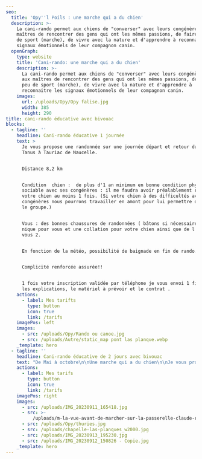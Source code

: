 ```yaml
---
seo:
  title: 'Opy''l Poils : une marche qui a du chien'
  description: >-
    La cani-rando permet aux chiens de "converser" avec leurs congénères et aux
    maîtres de rencontrer des gens qui ont les mêmes passions, de faire un peu
    de sport (marche), de vivre avec la nature et d'apprendre à reconnaitre les
    signaux émotionnels de leur compagnon canin.
  openGraph:
    type: website
    title: 'Cani-rando: une marche qui a du chien'
    description: >-
      La cani-rando permet aux chiens de "converser" avec leurs congénères et
      aux maîtres de rencontrer des gens qui ont les mêmes passions, de faire un
      peu de sport (marche), de vivre avec la nature et d'apprendre à
      reconnaitre les signaux émotionnels de leur compagnon canin.
    images:
      url: /uploads/Opy/Opy falise.jpg
      width: 385
      height: 290
title: cani-rando éducative avec bivouac
blocks:
  - tagline: ''
    headline: Cani-rando éducative 1 journée
    text: >
      Je vous propose une randonnée sur une journée départ et retour du pont de
      Tanus à Tauriac de Naucelle.


      Distance 8,2 km


      Condition  chien :  de plus d'1 an minimum en bonne condition physique ,
      sociable avec ses congénères : il me faudra avoir préalablement rencontré
      votre chien au moins 1 fois. (Si votre chien à des difficultés avec ses
      congénères nous pourrons travailler en amont pour lui permettre d'intégrer
      le groupe.)


      Vous : des bonnes chaussures de randonnées ( bâtons si nécessaire) 1 pique
      nique pour vous et une collation pour votre chien ainsi que de l eau pour
      vous 2.


      En fonction de la météo, possibilité de baignade en fin de rando.


      Complicité renforcée assurée!!


      1 fois votre inscription validée par téléphone je vous envoi 1 fiche avec
      les explications, le matériel à prévoir et le contrat .
    actions:
      - label: Mes tarifts
        type: button
        icon: true
        link: /tarifs
    imagePos: left
    images:
      - src: /uploads/Opy/Rando ou canoe.jpg
      - src: /uploads/Autre/static_map pont las planque.webp
    _template: hero
  - tagline: ''
    headline: Cani-rando éducative de 2 jours avec bivouac
    text: "De Mai à octobre\n\nUne marche qui a du chien\n\nJe vous propose une randonnée\nde\_2 jours\_: départ et retour du pont de Tanus.\n\nEnviron 20 km (10km par jour)\navec un dénivelé de 1250m positif et négatif.\n\nCondition  chien :  de plus d'1 an minimum en bonne condition physique , sociable avec ses congénères : il me faudra avoir préalablement rencontré votre chien au moins 1 fois. (Si votre chien à des difficultés avec ses congénères nous pourrons travailler en amont pour lui permettre d'intégrer le groupe.)\n\nCette randonnée longe les bords sauvages du Viaur avec des paysages magnifiques des vues incroyables dans cette zone Natura 2000 avec une possibilité de visiter la chapelle las planques et les vestiges du château de Thuries.\n\nComme nous sommes dans le Ségala (les 100 vallées) il y aura du dénivelé ainsi que des passages étroit (en bord de falaise).\n\nCette randonnée s’effectuera en groupe de 3 à 6 binômes maître/chien.\n\nCela va permettre à votre chien de faire des rencontres de congénères et d’humains et à vous d’échanger avec d’autres personnes qui ont la même passion ainsi que\nde faire du sport en pleine nature.\n\nPendant la randonnée nous allons travailler sur l’éducation de votre toutou mais également y associer des conseils pratiques et théoriques sur l’éducation et le comportement, vous allez également en apprendre plus sur les signaux d’apaisements\nde votre chien.\n\nToute question ou problématique pourra être abordée et ou travaillées sur la rando car nous allons croiser d’autres chiens et humains ainsi que des situations ou votre chien devra vous faire confiance et vice versa.\n\nCette aventure vous garanti de renforcer votre\ncomplicité maître/chien.\n\n1 fois votre inscription validée par téléphone je vous envoi 1 fiche avec les explications, le matériel à prévoir et le contrat .![](</uploads/vallee du viaur.jpg>)\n"
    actions:
      - label: Mes tarifs
        type: button
        icon: true
        link: /tarifs
    imagePos: right
    images:
      - src: /uploads/IMG_20230911_165418.jpg
      - src: >-
          /uploads/m-la-vue-avant-de-marcher-sur-la-passerelle-claude-riveno-visorando-95611.jpg
      - src: /uploads/Opy/thuries.jpg
      - src: /uploads/chapelle-las-planques_w2000.jpg
      - src: /uploads/IMG_20230913_195230.jpg
      - src: /uploads/IMG_20230912_150826 - Copie.jpg
    _template: hero
---
```


